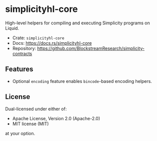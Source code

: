 # simplicityhl-core

High-level helpers for compiling and executing Simplicity programs on Liquid.

- Crate: `simplicityhl-core`
- Docs: https://docs.rs/simplicityhl-core
- Repository: https://github.com/BlockstreamResearch/simplicity-contracts

## Features

- Optional `encoding` feature enables `bincode`-based encoding helpers.

## License

Dual-licensed under either of:
- Apache License, Version 2.0 (Apache-2.0)
- MIT license (MIT)

at your option.
